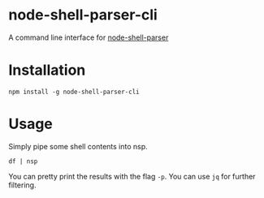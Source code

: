 # node-shell-parser-cli
A command line interface for [node-shell-parser](https://github.com/namshi/node-shell-parser)

# Installation

```
npm install -g node-shell-parser-cli
```

# Usage

Simply pipe some shell contents into nsp.

```
df | nsp
```

You can pretty print the results with the flag `-p`. You can use `jq` for further filtering.
